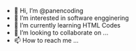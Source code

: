 - 👋 Hi, I’m @panencoding
- 👀 I’m interested in software engginering
- 🌱 I’m currently learning HTML Codes
- 💞️ I’m looking to collaborate on ...
- 📫 How to reach me ...

<!---
panencoding/panencoding is a ✨ special ✨ repository because its `README.md` (this file) appears on your GitHub profile.
You can click the Preview link to take a look at your changes.
--->
